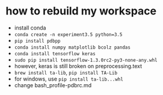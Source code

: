 # how to rebuild my workspace

- install conda
- `conda create -n experiment3.5 python=3.5`
- `pip install pdbpp`
- `conda install numpy matplotlib bcolz pandas`
- `conda install tensorflow keras`
- `sudo pip install tensorflow-1.3.0rc2-py3-none-any.whl`
- however, keras is still broken on preprocessing.text
- `brew install ta-lib`, `pip install TA-Lib`
- for windows, use `pip install ta-lib...whl`
- change bash_profile-pdbrc.md
